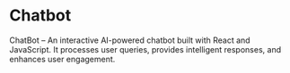 # Chatbot
ChatBot – An interactive AI-powered chatbot built with React and JavaScript. It processes user queries, provides intelligent responses, and enhances user engagement.
